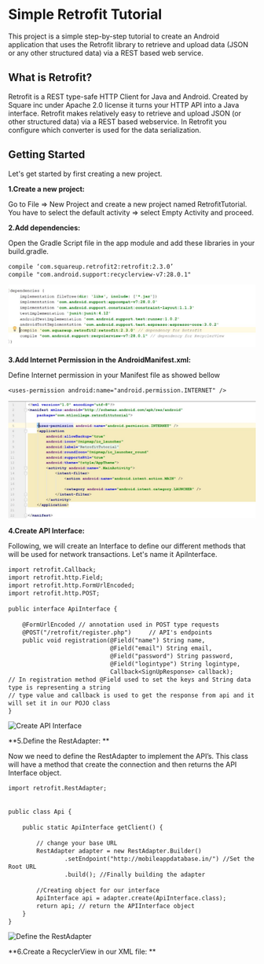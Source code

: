 # Simple Retrofit Tutorial
This project is a simple step-by-step tutorial to create an Android application that uses the Retrofit library to retrieve and upload data (JSON or any other structured data) via a REST based web service.

## What is Retrofit?
Retrofit is a REST type-safe HTTP Client for Java and Android. Created by Square inc under Apache 2.0 license it turns your HTTP API into a Java interface. 
Retrofit makes relatively easy to retrieve and upload JSON (or other structured data) via a REST based webservice. In Retrofit you configure which converter is used for the data serialization.

## Getting Started

Let's get started by first creating a new project.

**1.Create a new project:**

Go to File ⇒ New Project and create a new project named RetrofitTutorial. You have to select the default activity ⇒  select Empty Activity and proceed.


**2.Add dependencies:** 

Open the Gradle Script file in the app module and add these libraries in your build.gradle.

```
compile ‘com.squareup.retrofit2:retrofit:2.3.0’
compile "com.android.support:recyclerview-v7:28.0.1"
```


![Add Dependencies](https://github.com/karykt/SimpleRetrofit/blob/master/Retrofit%20images/dependencies.JPG)


**3.Add Internet Permission in the AndroidManifest.xml:** 

Define Internet permission in your Manifest file as showed bellow

```
<uses-permission android:name="android.permission.INTERNET" />
```

![Add Internet Permission](https://github.com/karykt/SimpleRetrofit/blob/master/Retrofit%20images/internet_permission.JPG)


**4.Create API Interface:** 

Following, we will create an Interface to define our different methods that will be used for network transactions. Let's name it ApiInterface.

```
import retrofit.Callback;
import retrofit.http.Field;
import retrofit.http.FormUrlEncoded;
import retrofit.http.POST;

public interface ApiInterface {

    @FormUrlEncoded // annotation used in POST type requests
    @POST("/retrofit/register.php")     // API's endpoints
    public void registration(@Field("name") String name,
                             @Field("email") String email,
                             @Field("password") String password,
                             @Field("logintype") String logintype,
                             Callback<SignUpResponse> callback);
// In registration method @Field used to set the keys and String data type is representing a string
// type value and callback is used to get the response from api and it will set it in our POJO class
}
```

![Create API Interface]()


**5.Define the RestAdapter: **

Now we need to define the RestAdapter to implement the API’s. This class will have a method that create the connection and then returns the API Interface object.

```
import retrofit.RestAdapter;


public class Api {

    public static ApiInterface getClient() {

        // change your base URL
        RestAdapter adapter = new RestAdapter.Builder()
                .setEndpoint("http://mobileappdatabase.in/") //Set the Root URL
                .build(); //Finally building the adapter

        //Creating object for our interface
        ApiInterface api = adapter.create(ApiInterface.class);
        return api; // return the APIInterface object
    }
}
```

![Define the RestAdapter]()


**6.Create a RecyclerView in our XML file: **


